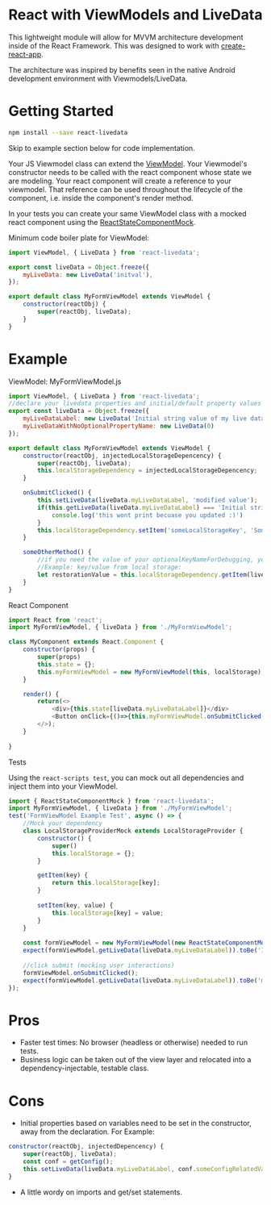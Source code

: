 # React with ViewModels and LiveData

This lightweight module will allow for MVVM architecture development inside of the React Framework. This was designed to work with [create-react-app](https://create-react-app.dev/).

The architecture was inspired by benefits seen in the native Android development environment with Viewmodels/LiveData.

# Getting Started

``` bash
npm install --save react-livedata 
```

Skip to example section below for code implementation.

Your JS Viewmodel class can extend the [ViewModel](./index.js). Your Viewmodel's constructor needs to be called with the react component whose state we are modeling. Your react component will create a reference to your viewmodel. That reference can be used throughout the lifecycle of the component, i.e. inside the component's render method.

In your tests you can create your same ViewModel class with a mocked react component using the [ReactStateComponentMock](./index.js).

Minimum code boiler plate for ViewModel: 

``` javascript
import ViewModel, { LiveData } from 'react-livedata';

export const liveData = Object.freeze({
    myLiveData: new LiveData('initval'),
});

export default class MyFormViewModel extends ViewModel {
    constructor(reactObj) {
        super(reactObj, liveData);
    }
}
```


# Example

ViewModel: MyFormViewModel.js

``` javascript
import ViewModel, { LiveData } from 'react-livedata';
//declare your livedata properties and initial/default property values here
export const liveData = Object.freeze({
    myLiveDataLabel: new LiveData('Initial string value of my live data', 'optionalKeyNameForDebugging'),
    myLiveDataWithNoOptionalPropertyName: new LiveData(0)
});

export default class MyFormViewModel extends ViewModel {
    constructor(reactObj, injectedLocalStorageDepencency) {
        super(reactObj, liveData);
        this.localStorageDependency = injectedLocalStorageDepencency;
    }

    onSubmitClicked() {
        this.setLiveData(liveData.myLiveDataLabel, 'modified value');
        if(this.getLiveData(liveData.myLiveDataLabel) === 'Initial string value of my live data') {
            console.log('this wont print becuase you updated :)')
        }
        this.localStorageDependency.setItem('someLocalStorageKey', 'Some Local Storage Value'); //showing off injection of dependencies here
    }

    someOtherMethod() {
        //if you need the value of your optionalKeyNameForDebugging, you can use the js Symbol API:
        //Example: key/value from local storage:
        let restorationValue = this.localStorageDependency.getItem(liveData.myLiveDataLabel.key.description);
    }
}
```

React Component

``` javascript
import React from 'react';
import MyFormViewModel, { liveData } from './MyFormViewModel';

class MyComponent extends React.Component {
    constructor(props) {
        super(props)
        this.state = {};
        this.myFormViewModel = new MyFormViewModel(this, localStorage);
    }

    render() {
        return(<>
            <div>{this.state[liveData.myLiveDataLabel]}</div>
            <Button onClick={()=>{this.myFormViewModel.onSubmitClicked()}} >
        </>);
    }
     
}
```

Tests

Using the `react-scripts test`, you can mock out all dependencies and inject them into your ViewModel.

``` javascript
import { ReactStateComponentMock } from 'react-livedata';
import MyFormViewModel, { liveData } from './MyFormViewModel';
test('FormViewModel Example Test', async () => {
    //Mock your dependency
    class LocalStorageProviderMock extends LocalStorageProvider {
        constructor() {
            super()
            this.localStorage = {};
        }

        getItem(key) {
            return this.localStorage[key];
        }
        
        setItem(key, value) {
            this.localStorage[key] = value;
        }
    }
    
    const formViewModel = new MyFormViewModel(new ReactStateComponentMock(), new LocalStorageProviderMock());
    expect(formViewModel.getLiveData(liveData.myLiveDataLabel)).toBe('Initial string value of my live data');
    
    //click submit (mocking user interactions)
    formViewModel.onSubmitClicked();
    expect(formViewModel.getLiveData(liveData.myLiveDataLabel)).toBe('modified value');
});
```

# Pros

- Faster test times: No browser (headless or otherwise) needed to run tests.
- Business logic can be taken out of the view layer and relocated into a dependency-injectable, testable class.

# Cons

- Initial properties based on variables need to be set in the constructor, away from the declaration. For Example:

``` javascript
constructor(reactObj, injectedDepencency) {
    super(reactObj, liveData);
    const conf = getConfig();
    this.setLiveData(liveData.myLiveDataLabel, conf.someConfigRelatedValue);
}
```

- A little wordy on imports and get/set statements.